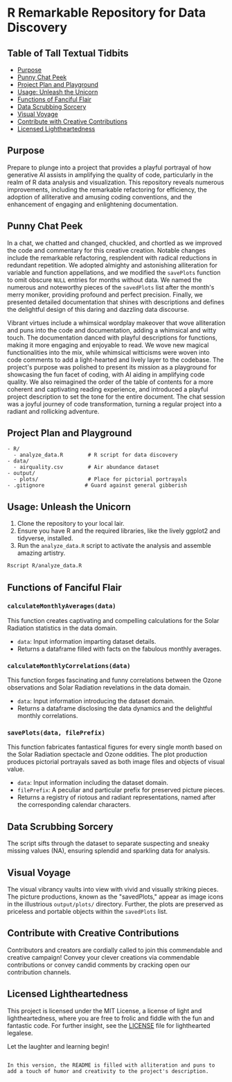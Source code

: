 # R Remarkable Repository for Data Discovery

## Table of Tall Textual Tidbits

- [Purpose](#purpose)
- [Punny Chat Peek](#chat-summary)
- [Project Plan and Playground](#project-structure)
- [Usage: Unleash the Unicorn](#usage)
- [Functions of Fanciful Flair](#functions)
- [Data Scrubbing Sorcery](#data-cleaning)
- [Visual Voyage](#visualization)
- [Contribute with Creative Contributions](#contributing)
- [Licensed Lightheartedness](#license)

## Purpose

Prepare to plunge into a project that provides a playful portrayal of how generative AI assists in amplifying the quality of code, particularly in the realm of R data analysis and visualization. This repository reveals numerous improvements, including the remarkable refactoring for efficiency, the adoption of alliterative and amusing coding conventions, and the enhancement of engaging and enlightening documentation.

## Punny Chat Peek

In a chat, we chatted and changed, chuckled, and chortled as we improved the code and commentary for this creative creation. Notable changes include the remarkable refactoring, resplendent with radical reductions in redundant repetition. We adopted almighty and astonishing alliteration for variable and function appellations, and we modified the `savePlots` function to omit obscure `NULL` entries for months without data. We named the numerous and noteworthy pieces of the `savedPlots` list after the month's merry moniker, providing profound and perfect precision. Finally, we presented detailed documentation that shines with descriptions and defines the delightful design of this daring and dazzling data discourse.

Vibrant virtues include a whimsical wordplay makeover that wove alliteration and puns into the code and documentation, adding a whimsical and witty touch. The documentation danced with playful descriptions for functions, making it more engaging and enjoyable to read. We wove new magical functionalities into the mix, while whimsical witticisms were woven into code comments to add a light-hearted and lively layer to the codebase. The project's purpose was polished to present its mission as a playground for showcasing the fun facet of coding, with AI aiding in amplifying code quality. We also reimagined the order of the table of contents for a more coherent and captivating reading experience, and introduced a playful project description to set the tone for the entire document. The chat session was a joyful journey of code transformation, turning a regular project into a radiant and rollicking adventure.




## Project Plan and Playground

```
- R/
  - analyze_data.R        # R script for data discovery
- data/
  - airquality.csv        # Air abundance dataset
- output/
  - plots/                # Place for pictorial portrayals
- .gitignore             # Guard against general gibberish
```

## Usage: Unleash the Unicorn

1. Clone the repository to your local lair.
2. Ensure you have R and the required libraries, like the lively ggplot2 and tidyverse, installed.
3. Run the `analyze_data.R` script to activate the analysis and assemble amazing artistry.

```bash
Rscript R/analyze_data.R
```

## Functions of Fanciful Flair

### `calculateMonthlyAverages(data)`

This function creates captivating and compelling calculations for the Solar Radiation statistics in the data domain.

- `data`: Input information imparting dataset details.
- Returns a dataframe filled with facts on the fabulous monthly averages.

### `calculateMonthlyCorrelations(data)`

This function forges fascinating and funny correlations between the Ozone observations and Solar Radiation revelations in the data domain.

- `data`: Input information introducing the dataset domain.
- Returns a dataframe disclosing the data dynamics and the delightful monthly correlations.

### `savePlots(data, filePrefix)`

This function fabricates fantastical figures for every single month based on the Solar Radiation spectacle and Ozone oddities. The plot production produces pictorial portrayals saved as both image files and objects of visual value.

- `data`: Input information including the dataset domain.
- `filePrefix`: A peculiar and particular prefix for preserved picture pieces.
- Returns a registry of riotous and radiant representations, named after the corresponding calendar characters.

## Data Scrubbing Sorcery

The script sifts through the dataset to separate suspecting and sneaky missing values (NA), ensuring splendid and sparkling data for analysis.

## Visual Voyage

The visual vibrancy vaults into view with vivid and visually striking pieces. The picture productions, known as the "savedPlots," appear as image icons in the illustrious `output/plots/` directory. Further, the plots are preserved as priceless and portable objects within the `savedPlots` list.

## Contribute with Creative Contributions

Contributors and creators are cordially called to join this commendable and creative campaign! Convey your clever creations via commendable contributions or convey candid comments by cracking open our contribution channels.

## Licensed Lightheartedness

This project is licensed under the MIT License, a license of light and lightheartedness, where you are free to frolic and fiddle with the fun and fantastic code. For further insight, see the [LICENSE](LICENSE) file for lighthearted legalese.

Let the laughter and learning begin!
```

In this version, the README is filled with alliteration and puns to add a touch of humor and creativity to the project's description.